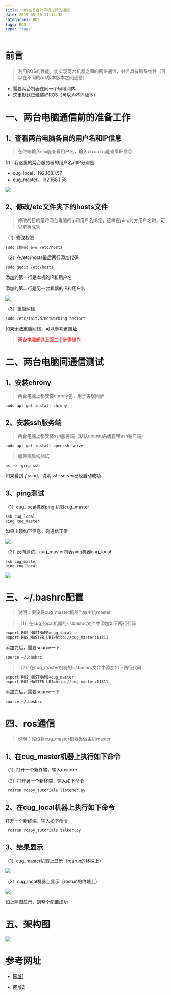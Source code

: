 ```yaml
---
title: ros在多台计算机之间的通信
date: 2019-05-26 11:14:30
categories: ROS
tags: ROS
type: "tags"
---
```


# 前言

> 利用ROS的性能，能实现两台机器之间的网络通信，并且具有跨系统性（可以在不同的ros版本版本之间通信）

+ 需要两台机器在同一个局域网内
+ 这里默认已经装好ROS（可以为不同版本）

# 一、两台电脑通信前的准备工作

## 1、查看两台电脑各自的用户名和IP信息

> 在终端输入`who`能查看用户名，输入`ifconfig`能查看IP信息

如：我这里的两台服务器的用户名和IP分别是

+ cug_local，192.168.1.57
+ cug_master，192.168.1.58

![](ros在多台计算机之间的通信\user_ip.png)

## 2、修改/etc文件夹下的hosts文件

> 修改的目的是将两台电脑的ip和用户名绑定，这样在ping对方用户名时，可以解析成功

（1）修改权限

```
sudo chmod a+w /etc/hosts
```

（2）在/etc/hosts最后两行添加代码

```
sudo gedit /etc/hosts
```

添加的第一行是本机的IP和用户名

添加的第二行是另一台机器的IP和用户名

![](ros在多台计算机之间的通信\etc_host.png)

（3）重启网络

```
sudo /etc/init.d/networking restart
```

如果无法重启网络，可以参考该[网址](http://note.youdao.com/noteshare?id=fafc2918f2d674a47aeea10a8c58af88&sub=2464807983794E51824D606CCA01AEA7)

> <font color="red">两台电脑都做上面三个步骤操作</font>

# 二、两台电脑间通信测试

## 1、安装chrony

> 两台电脑上都安装chrony包，用于实现同步

```
sudo apt-get install chrony
```

## 2、安装ssh服务端

> 两台电脑上都安装ssh服务端（默认ubuntu系统自带ssh客户端）

```
sudo apt-get install openssh-server
```

> 服务端启动测试

```
ps -e |grep ssh
```

如果看到了sshd，说明ssh-server已经启动成功

## 3、ping测试

（1）cug_local机器ping 机器cug_master

```
ssh cug_local
ping cug_master
```

如果出现如下信息，则通信正常

![](ros在多台计算机之间的通信\A_ping_B.png)

（2）反向测试，cug_master机器ping机器cug_local

```
ssh cug_master
ping cug_local
```

![](ros在多台计算机之间的通信\B_ping_A.png)

# 三、~/.bashrc配置

> 说明：假设将cug_master机器当做主机master

> （1）在cug_local机器的~/.bashrc文件中添加如下两行代码

```
export ROS_HOSTNAME=cug_local
export ROS_MASTER_URI=http://cug_master:11311
```

添加完后，需要source一下

```
source ~/.bashrc
```

> （2）在cug_master机器的~/.bashrc文件中添加如下两行代码

```
export ROS_HOSTNAME=cug_master
export ROS_MASTER_URI=http://cug_master:11311
```

添加完后，需要source一下

```
source ~/.bashrc
```

# 四、ros通信

> 说明：假设将cug_master机器当做主机master

## 1、在cug_master机器上执行如下命令

（1）打开一个新终端，输入roscore

（2）打开另一个新终端，输入如下命令

```
 rosrun rospy_tutorials listener.py
```

## 2、在cug_local机器上执行如下命令

打开一个新终端，输入如下命令

```
 rosrun rospy_tutorials talker.py
```

## 3、结果显示

（1）cug_master机器上显示（rosrun的终端上）

![](ros在多台计算机之间的通信\listener.png)

（2）cug_local机器上显示（rosrun的终端上）

![](ros在多台计算机之间的通信\talker.png)

如上两图显示，则整个配置成功

# 五、架构图

![](ros在多台计算机之间的通信\communicate.png)

# 参考网址

+ [网址1](https://blog.csdn.net/heyijia0327/article/details/42065293)

+ [网址2](https://blog.csdn.net/heyijia0327/article/details/42080641)